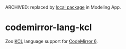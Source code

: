 ARCHIVED: replaced by [local package](https://github.com/KittyCAD/modeling-app/tree/main/packages/codemirror-lang-kcl) in Modeling App. 

# codemirror-lang-kcl

Zoo [KCL](https://dev.zoo.dev/docs/kcl) language support for [CodeMirror 6](https://codemirror.net/).
